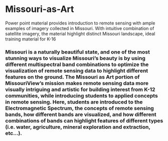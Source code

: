 # Missouri-as-Art
Power point material provides introduction to remote sensing with ample examples of imagery collected in Missouri. With intuitive combination of satellite imagery, the material highlight distinct Missouri landscape, ideal training material for K-16 
### Missouri is a naturally beautiful state, and one of the most stunning ways to visualize Missouri’s beauty is by using different multispectral band combinations to optimize the visualization of remote sensing data to highlight different features on the ground. The Missouri as Art portion of MissouriView’s mission makes remote sensing data more visually intriguing and artistic for building interest from K-12 communities, while introducing students to applied concepts in remote sensing. Here, students are introduced to the Electromagnetic Spectrum, the concepts of remote sensing bands, how different bands are visualized, and how different combinations of bands can highlight features of different types (i.e. water, agriculture, mineral exploration and extraction, etc...).
